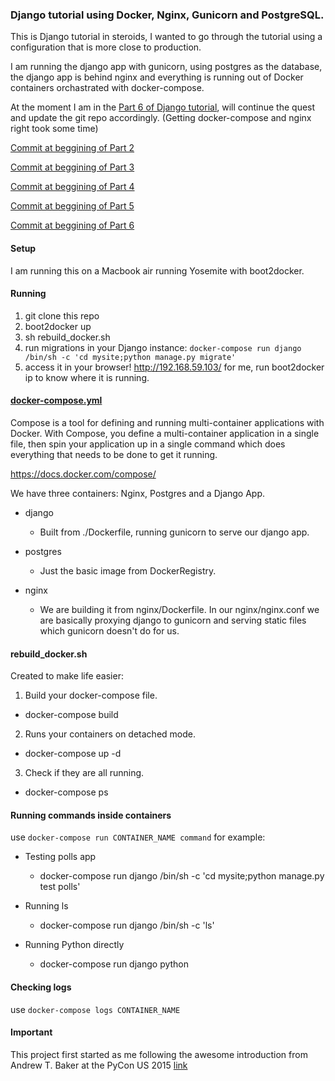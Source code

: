### Django tutorial using Docker, Nginx, Gunicorn and PostgreSQL.

This is Django tutorial in steroids, I wanted to go through the tutorial using a configuration that is more close to production.

I am running the django app with gunicorn, using postgres as the database, the django app is behind nginx and everything is running out of Docker containers orchastrated with docker-compose.

At the moment I am in the [Part 6 of Django tutorial](https://docs.djangoproject.com/en/1.8/intro/tutorial06/), will continue the quest and update the git repo accordingly. (Getting docker-compose and nginx right took some time)

[Commit at beggining of Part 2](https://github.com/andrecp/django-tutorial-docker-nginx-postgres/commit/24def5c2e962e74fd41132fb8caef5ef5d9a92f5)

[Commit at beggining of Part 3](https://github.com/andrecp/django-tutorial-docker-nginx-postgres/commit/3a9bb28648f7fe84675fba6e50c36968d5e22cf5)

[Commit at beggining of Part 4](https://github.com/andrecp/django-tutorial-docker-nginx-postgres/commit/fda3c34191574867cd07b8c5006f7d1ff6188f52)

[Commit at beggining of Part 5](https://github.com/andrecp/django-tutorial-docker-nginx-postgres/commit/186309a739908cd2b498aad540c95acf41230f93)

[Commit at beggining of Part 6](https://github.com/andrecp/django-tutorial-docker-nginx-postgres/commit/d8888f803a36ff862fc84faae87b34b726610f06)

#### Setup
I am running this on a Macbook air running Yosemite with boot2docker.

#### Running
1. git clone this repo
2. boot2docker up
3. sh rebuild_docker.sh
4. run migrations in your Django instance: ```docker-compose run django /bin/sh -c 'cd mysite;python manage.py migrate'```
5. access it in your browser! http://192.168.59.103/ for me, run boot2docker ip to know where it is running.

#### [docker-compose.yml](https://github.com/andrecp/django-tutorial-docker-nginx-postgres/blob/master/docker-compose.yml)
Compose is a tool for defining and running multi-container applications with Docker. With Compose, you define a multi-container application in a single file, then spin your application up in a single command which does everything that needs to be done to get it running.

https://docs.docker.com/compose/

We have three containers: Nginx, Postgres and a Django App.

* django

  - Built from ./Dockerfile, running gunicorn to serve our django app.

* postgres
    - Just the basic image from DockerRegistry.

* nginx
    - We are building it from nginx/Dockerfile. In our nginx/nginx.conf we are basically proxying django to gunicorn and serving static files which gunicorn doesn't do for us.

#### rebuild_docker.sh
Created to make life easier:

1. Build your docker-compose file.
  - docker-compose build

2. Runs your containers on detached mode.
  - docker-compose up -d

3. Check if they are all running.
  - docker-compose ps

#### Running commands inside containers
use ```docker-compose run CONTAINER_NAME command``` for example:

* Testing polls app
  - docker-compose run django /bin/sh -c 'cd mysite;python manage.py test polls'

* Running ls
  - docker-compose run django /bin/sh -c 'ls'

* Running Python directly
  - docker-compose run django python

#### Checking logs
use ```docker-compose logs CONTAINER_NAME```

#### Important
This project first started as me following the awesome introduction from Andrew T. Baker at the PyCon US 2015 [link](http://docker.atbaker.me/)


